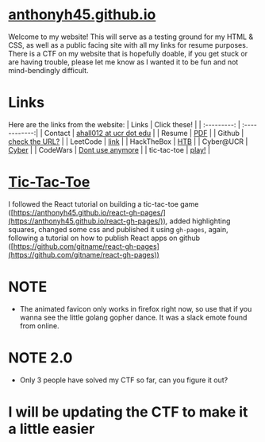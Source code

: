 # [anthonyh45.github.io](https://anthonyh45.github.io)
Welcome to my website!
This will serve as a testing ground for my HTML & CSS, as well as a public facing site with all my links for resume purposes.
There is a CTF on my website that is hopefully doable, if you get stuck or are having trouble, please let me know as I wanted it to be fun and not mind-bendingly difficult.

# Links
Here are the links from the website:
| Links       | Click these! |
| :---------: | :------------:|
| Contact     | [ahall012 at ucr dot edu](mailto:ahall012@ucr.edu) |
| Resume      | [PDF](https://anthonyh45.github.io/content/resume.pdf) |
| Github      | [check the URL?](https://github.com/AnthonyH45) |
| LeetCode    | [link](https://leetcode.com/anthonyh45/) |
| HackTheBox  | [HTB](https://www.hackthebox.eu/profile/127698) |
| Cyber@UCR   | [Cyber](https://ucrcyber.org) |
| CodeWars    | [Dont use anymore](https://www.codewars.com/users/Zax45) |
| tic-tac-toe | [play!](https://anthonyh45.github.io/react-gh-pages/) | 


# [Tic-Tac-Toe](https://anthonyh45.github.io/react-gh-pages/)
I followed the React tutorial on building a tic-tac-toe game ([https://anthonyh45.github.io/react-gh-pages/](https://anthonyh45.github.io/react-gh-pages/)), added highlighting squares, changed some css and published it using `gh-pages`, again, following a tutorial on how to publish React apps on github ([https://github.com/gitname/react-gh-pages](https://github.com/gitname/react-gh-pages))

# NOTE
- The animated favicon only works in firefox right now, so use that if you wanna see the little golang gopher dance. It was a slack emote found from online.

# NOTE 2.0
- Only 3 people have solved my CTF so far, can you figure it out?

# I will be updating the CTF to make it a little easier

